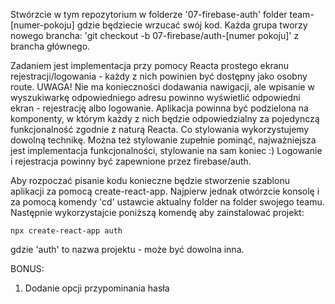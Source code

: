 Stwórzcie w tym repozytorium w folderze '07-firebase-auth' folder team-[numer-pokoju] gdzie będziecie wrzucać swój kod. Każda grupa tworzy nowego brancha: 'git checkout -b 07-firebase/auth-[numer pokoju]' z brancha głównego.

Zadaniem jest implementacja przy pomocy Reacta prostego ekranu rejestracji/logowania - każdy z nich powinien być dostępny jako osobny route.
UWAGA! Nie ma konieczności dodawania nawigacji, ale wpisanie w wyszukiwarkę odpowiedniego adresu powinno wyświetlić odpowiedni ekran - rejestrację albo logowanie.
Aplikacja powinna być podzielona na komponenty, w którym każdy z nich będzie odpowiedzialny za pojedynczą funkcjonalność zgodnie z naturą Reacta. Co stylowania wykorzystujemy dowolną technikę. Można też stylowanie zupełnie pominąć, najważniejsza jest implementacja funkcjonalności, stylowanie na sam koniec :)
Logowanie i rejestracja powinny być zapewnione przez firebase/auth.

Aby rozpoczać pisanie kodu konieczne będzie stworzenie szablonu aplikacji za pomocą create-react-app. Najpierw jednak otwórzcie konsolę i za pomocą komendy 'cd' ustawcie aktualny folder na folder swojego teamu. Następnie wykorzystajcie poniższą komendę aby zainstalować projekt:

```
npx create-react-app auth
```

gdzie 'auth' to nazwa projektu - może być dowolna inna.

BONUS:

1. Dodanie opcji przypominania hasła
